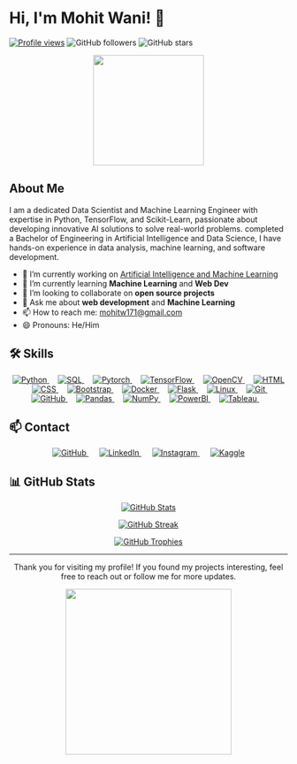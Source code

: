 # Hi, I'm Mohit Wani! 👋

[![Profile views](https://visitcount.itsvg.in/api?id=MohitWani&label=Profile%20Views&color=12&icon=5&pretty=true)](https://visitcount.itsvg.in)
![GitHub followers](https://img.shields.io/github/followers/MohitWani?label=Follow&style=social)
![GitHub stars](https://img.shields.io/github/stars/yourusername?affiliations=OWNER%2CCOLLABORATOR&style=social)

<p align="center">
  <img src="https://media.giphy.com/media/v1.Y2lkPTc5MGI3NjExYnRkY2V2aWF5cHZqZGJyYnFrMmZhbmc2Z2h0c3Q4eHBkaHcxMWdxNyZlcD12MV9naWZzX3NlYXJjaCZjdD1n/bGgsc5mWoryfgKBx1u/giphy.gif" width="200">
</p>

## About Me

I am a dedicated Data Scientist and Machine Learning Engineer with expertise in Python, TensorFlow, and Scikit-Learn, passionate about developing innovative AI solutions to solve real-world problems. completed a Bachelor of Engineering in Artificial Intelligence and Data Science, I have hands-on experience in data analysis, machine learning, and software development.

- 🔭 I’m currently working on [Artificial Intelligence and Machine Learning](https://github.com/MohitWani/)
- 🌱 I’m currently learning **Machine Learning** and **Web Dev**
- 👯 I’m looking to collaborate on **open source projects**
- 💬 Ask me about **web development** and **Machine Learning**
- 📫 How to reach me: [mohitw171@gmail.com](mailto:mohitw171@gmail.com)
- 😄 Pronouns: He/Him

## 🛠️ Skills

<p align="center">
  <a href="https://www.python.org" target="_blank">
  <img src="https://img.icons8.com/color/48/000000/python.png" alt="Python"/>
  </a>&nbsp;&nbsp;&nbsp;
  <a href="https://www.w3schools.com/sql/" target="_blank">
  <img src="https://img.icons8.com/ios-filled/50/000000/sql.png" alt="SQL"/>
  </a>&nbsp;&nbsp;&nbsp;
  <a href="https://pytorch.org/" target="_blank">
  <img src="https://img.icons8.com/?size=48&id=jH4BpkMnRrU5&format=png&color=000000" alt="Pytorch"/>
  </a>&nbsp;&nbsp;&nbsp;
  <a href="https://www.tensorflow.org/" target="_blank">
  <img src="https://img.icons8.com/color/48/000000/tensorflow.png" alt="TensorFlow"/>
  </a>&nbsp;&nbsp;&nbsp;
  <a href="https://opencv.org/" target="_blank">
  <img src="https://img.icons8.com/color/48/000000/opencv.png" alt="OpenCV"/>
  </a>&nbsp;&nbsp;&nbsp;
  <a href="https://developer.mozilla.org/en-US/docs/Web/HTML" target="_blank">
  <img src="https://img.icons8.com/color/48/000000/html-5.png" alt="HTML"/>
  </a>&nbsp;&nbsp;&nbsp;
  <a href="https://developer.mozilla.org/en-US/docs/Web/CSS" target="_blank">
  <img src="https://img.icons8.com/color/48/000000/css3.png" alt="CSS"/>
  </a>&nbsp;&nbsp;&nbsp;
  <a href="https://getbootstrap.com/" target="_blank">
  <img src="https://img.icons8.com/color/48/000000/bootstrap.png" alt="Bootstrap"/>
  </a>&nbsp;&nbsp;&nbsp;
  <a href="https://www.docker.com/" target="_blank">
  <img src="https://img.icons8.com/color/48/000000/docker.png" alt="Docker"/>
  </a>&nbsp;&nbsp;&nbsp;
  <a href="https://flask.palletsprojects.com/" target="_blank">
  <img src="https://img.icons8.com/?size=48&id=hCWb1IvpcBZ0&format=png&color=000000" alt="Flask"/>
  </a>&nbsp;&nbsp;&nbsp;
  <a href="https://www.linux.org/" target="_blank">
  <img src="https://img.icons8.com/color/48/000000/linux.png" alt="Linux"/>
  </a>&nbsp;&nbsp;&nbsp;
  <a href="https://git-scm.com/" target="_blank">
  <img src="https://img.icons8.com/color/48/000000/git.png" alt="Git"/>
  </a>&nbsp;&nbsp;&nbsp;
  <a href="https://github.com/" target="_blank">
  <img src="https://img.icons8.com/fluent/48/000000/github.png" alt="GitHub"/>
  </a>&nbsp;&nbsp;&nbsp;
  <a href="https://pandas.pydata.org/" target="_blank">
  <img src="https://img.icons8.com/?size=48&id=xSkewUSqtErH&format=png&color=000000" alt="Pandas"/>
  </a>&nbsp;&nbsp;&nbsp;
  <a href="https://www.python.org" target="_blank">
  <img src="https://img.icons8.com/?size=48&id=aR9CXyMagKIS&format=png&color=000000" alt="NumPy"/>
  </a>&nbsp;&nbsp;&nbsp;
  <a href="https://powerbi.microsoft.com/" target="_blank">
  <img src="https://img.icons8.com/color/48/000000/power-bi.png" alt="PowerBI"/>
  </a>&nbsp;&nbsp;&nbsp;
  <a href="https://www.tableau.com/" target="_blank">
  <img src="https://img.icons8.com/color/48/000000/tableau-software.png" alt="Tableau"/>
  </a>&nbsp;&nbsp;&nbsp;
</p>


## 📫 Contact

<p align="center">
  <a href="https://github.com/MohitWani" target="_blank">
    <img src="https://img.icons8.com/fluent/48/000000/github.png" alt="GitHub"/>
  </a>&nbsp;&nbsp;&nbsp;&nbsp;
  <a href="https://www.linkedin.com/in/mohit-wani-6310711a0/" target="_blank">
    <img src="https://img.icons8.com/fluent/48/000000/linkedin.png" alt="LinkedIn"/>
  </a>&nbsp;&nbsp;&nbsp;&nbsp;
  <a href="https://www.instagram.com/mohit_wani_72/" target="_blank">
    <img src="https://img.icons8.com/fluent/48/000000/instagram-new.png" alt="Instagram"/>
  </a>&nbsp;&nbsp;&nbsp;&nbsp;
  <a href="https://www.kaggle.com/mohitwani" target="_blank">
    <img src="https://img.icons8.com/windows/48/000000/kaggle.png" alt="Kaggle"/>
  </a>
</p>

## 📊 GitHub Stats

<p align="center">
  <a href="https://github.com/MohitWani">
    <img src="https://github-readme-stats.vercel.app/api?username=MohitWani&show_icons=true&theme=radical" alt="GitHub Stats"/>
  </a>
</p>

<p align="center">
  <a href="https://github.com/MohitWani">
    <img src="https://github-readme-streak-stats.herokuapp.com/?user=MohitWani&theme=radical" alt="GitHub Streak"/>
  </a>
</p>

<p align="center">
  <a href="https://github.com/MohitWani">
    <img src="https://github-profile-trophy.vercel.app/?username=MohitWani&theme=radical" alt="GitHub Trophies"/>
  </a>
</p>

----

<p align="center">
  Thank you for visiting my profile! If you found my projects interesting, feel free to reach out or follow me for more updates.
</p>

<p align="center">
  <img src="https://media.giphy.com/media/Q7LHmoFwVP6Yc1swZs/giphy.gif" width="300">
</p>
